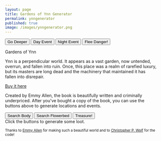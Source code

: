```yaml
---
layout: page
title: Gardens of Ynn Generator
permalink: ynngenerator
published: true
image: /images/ynngenerator.png
---
```

<div class="buttonWrapper">
  <button class="btn btn-primary btn-lg" onclick="buttonDeeper()">Go Deeper</button>
  <button class="btn btn-primary btn-lg" onclick="buttonDay()">Day Event</button>
  <button class="btn btn-primary btn-lg" onclick="buttonNight()">Night Event</button>
  <button class="btn btn-primary btn-lg" onclick="buttonFlee()">Flee Danger!</button>
</div>

<p id="eventText"></p>

<div class="container generatorCard">
  <div class="row pastRecords">
    <div class="col-xl-12 col-md-12 h3 tightSpacing" id="pastLocations"></div>
  </div>
  <div class="row">
    <div class="col-xl-6 col-md-12" style="border-right: 1px solid var(--border-color);">
      <div class="tightSpacing h2" id="locationTitle">Gardens of Ynn</div>
      <p id="locationDesc">Ynn is a perpendicular world. It appears as a vast garden, now untended, overrun, and fallen into ruin. Once, this place was a realm of rarefied luxury, but its masters are long dead and the machinery that maintained it has fallen into disrepair.</p>
    </div>
    <div class="col-xl-6 col-md-12">
      <div class="tightSpacing h2" id="detailTitle"><a href="https://www.drivethrurpg.com/product/237544/The-Gardens-Of-Ynn">Buy it here</a></div>
      <p id="detailDesc">Created by Emmy Allen, the book is beautifully written and criminally underpriced. After you've bought a copy of the book, you can use the buttons above to generate locations and events.</p>
    </div>
  </div>
</div>

<div class="buttonWrapper">
  <button class="btn btn-primary btn-lg" onclick="buttonBody()">Search Body</button>
  <button class="btn btn-primary btn-lg" onclick="buttonFlowerbed()">Search Flowerbed</button>
  <button class="btn btn-primary btn-lg" onclick="buttonTreasure()">Treasure!</button>
</div>

<div class="container generatorCard">
  <div class="row">
    <div class="col tightSpacing h3" id="lootBox">Click the buttons to generate some loot.</div>
  </div>
</div>

<small>Thanks to <a href="https://www.patreon.com/EmmyCavegirlAllen/overview/">Emmy Allen</a> for making such a beautiful world and to <a href="http://chrispwolf.com/">Christopher P. Wolf</a> for the code!</small>

<script>

var currentLayer = -1;

function buttonDeeper(currentLayer) {
  //increase to the next Layer
  currentLayer++;
  var xmlhttp = new XMLHttpRequest();
  xmlhttp.onreadystatechange = function () {
    if (this.readyState == 4 && this.status == 200) {
      goDeeper(currentLayer, JSON.parse(this.responseText));
    }
  };
  xmlhttp.open("GET", "ynn.json", true);
  xmlhttp.send();
}

function buttonDay(currentLayer) {
  var xmlhttp = new XMLHttpRequest();
  xmlhttp.onreadystatechange = function () {
    if (this.readyState == 4 && this.status == 200) {
      dayEvent(currentLayer, JSON.parse(this.responseText));
    }
  };
  xmlhttp.open("GET", "ynn.json", true);
  xmlhttp.send();
}

function buttonNight(currentLayer) {
  var xmlhttp = new XMLHttpRequest();
  xmlhttp.onreadystatechange = function () {
    if (this.readyState == 4 && this.status == 200) {
      nightEvent(JSON.parse(this.responseText));
    }
  };
  xmlhttp.open("GET", "ynn.json", true);
  xmlhttp.send();
}

function buttonFlee(currentLayer) {
  currentLayer = currentLayer + Math.floor(Math.random() * 4);

  var xmlhttp = new XMLHttpRequest();
  xmlhttp.onreadystatechange = function () {
    if (this.readyState == 4 && this.status == 200) {
      goDeeper(currentLayer, JSON.parse(this.responseText));
    }
  };
  xmlhttp.open("GET", "ynn.json", true);
  xmlhttp.send();
}

function buttonBody(currentLayer) {
  var xmlhttp = new XMLHttpRequest();
  xmlhttp.onreadystatechange = function () {
    if (this.readyState == 4 && this.status == 200) {
      searchBody(currentLayer, JSON.parse(this.responseText));
    }
  };
  xmlhttp.open("GET", "ynn.json", true);
  xmlhttp.send();
}

function buttonFlowerbed(currentLayer) {
  var xmlhttp = new XMLHttpRequest();
  xmlhttp.onreadystatechange = function () {
    if (this.readyState == 4 && this.status == 200) {
      searchFlowerbed(currentLayer, JSON.parse(this.responseText));
    }
  };
  xmlhttp.open("GET", "ynn.json", true);
  xmlhttp.send();
}

function buttonTreasure(currentLayer) {
  var xmlhttp = new XMLHttpRequest();
  xmlhttp.onreadystatechange = function () {
    if (this.readyState == 4 && this.status == 200) {
      findTreasure(currentLayer, JSON.parse(this.responseText));
    }
  };
  xmlhttp.open("GET", "ynn.json", true);
  xmlhttp.send();
}

function goDeeper(currentLayer, ynn) {
  //increase to the next Layer
  var nextLocation = Math.floor(Math.random() * 20) + 1 + currentLayer;
  var nextDetail = Math.floor(Math.random() * 20) + 1 + currentLayer;
  //var nextLocation = currentLayer;
  //var nextDetail = currentLayer;
  //Add to the list of past locations
  document.getElementById("pastLocations").innerHTML = document.getElementById("pastLocations").innerHTML + document.getElementById("locationTitle").innerHTML + ", " + document.getElementById("detailTitle").innerHTML + "<br>";

  document.getElementById("eventText").innerHTML = "";

  switch (true) {
    //Herb garden
    case (nextLocation == 1):
      var herbs = "<strong>Available Herbs:</strong><br>";
      var numHerbs = Math.floor(Math.random() * 6) + 1 + currentLayer;
      for (i = 0; i < numHerbs; i++) {
        herbs = herbs + "• " + ynn.locations[nextLocation].herbs[Math.floor(Math.random() * ynn.locations[nextLocation].herbs.length)] + " (" + (Math.floor(Math.random() * 6) + 1 + currentLayer) + " Uses)<br>";
      }
      document.getElementById("locationDesc").innerHTML = ynn.locations[nextLocation].description +
        "<br>" + herbs;
      break;
    case (nextLocation == 4):
      var effects = "<strong>Three random effects of drinking from the pools:</strong><br>";
      for (i = 0; i < 3; i++) {
        effects = effects + "• " + ynn.locations[nextLocation].effects[Math.floor(Math.random() * ynn.locations[nextLocation].effects.length)] + "<br>";
      }
      document.getElementById("locationDesc").innerHTML = ynn.locations[nextLocation].description +
        "<br>" + effects;
      break;
    case (nextLocation == 7):
      var houses = "<strong>Five random contents:</strong><br>";
      for (i = 0; i < 5; i++) {
        houses = houses + "• " + ynn.locations[nextLocation].houses[Math.floor(Math.random() * ynn.locations[nextLocation].houses.length)] + "<br>";
      }
      document.getElementById("locationDesc").innerHTML = ynn.locations[nextLocation].description +
        "<br>" + houses;
      break;
    case (nextLocation >= 34):
      nextLocation = 34;
      document.getElementById("locationDesc").innerHTML = ynn.locations[nextLocation].description;
      break;
    default:
      document.getElementById("locationDesc").innerHTML = ynn.locations[nextLocation].description;
  }

  switch (true) {
    case (nextDetail >= 34):
      nextDetail = 34;
      document.getElementById("locationDesc").innerHTML = ynn.details[nextDetail].description;
      break;
    default:
      document.getElementById("detailDesc").innerHTML = ynn.details[nextDetail].description;
  }

  document.getElementById("locationTitle").innerHTML = currentLayer + ". " + ynn.locations[nextLocation].title + " <small>pg " + ynn.locations[nextLocation].page + "</small>";
  document.getElementById("detailTitle").innerHTML = ynn.details[nextDetail].title + " <small>pg " + ynn.details[nextDetail].page + "</small>";
}



function dayEvent(currentLayer, ynn) {
  var nextEvent = Math.floor(Math.random() * ynn.events.length);
  var eventDescription = ynn.events[nextEvent].description;
  var encounters = "<br>";

  for (i = 0; i < ynn.events[nextEvent].encounters; i++) {
    var depth20 = Math.floor(Math.random() * 20) + 1 + currentLayer;

    if (depth20 >= 35) {
      var depth20 = Math.floor(Math.random() * 20) + 1 + Math.floor(Math.random() * 10) + 1 + Math.floor(Math.random() * 6) - 2;
    }

    var nextEncounter = ynn.dayEncounters[depth20];

    encounters = encounters + "<br><strong>" +
      nextEncounter.title + " </strong> <small>pg " + nextEncounter.page + "</small> <br> " +
      nextEncounter.description + " <br> <i>" + nextEncounter.stats + "</i><br>";
  }

  document.getElementById("eventText").innerHTML = "<hr class=\"tightSpacing\"><h3  class=\"tightSpacing\">Day Event</h3>" + eventDescription + encounters;
}



function nightEvent(currentLayer, ynn) {
  var nextEvent = Math.floor(Math.random() * ynn.events.length);
  var eventDescription = ynn.events[nextEvent].description;
  var encounters = "<br>";

  for (i = 0; i < ynn.events[nextEvent].encounters; i++) {
    var depth20 = Math.floor(Math.random() * 20) + 1 + currentLayer;

    if (depth20 >= 35) {
      var depth20 = Math.floor(Math.random() * 20) + 1 + Math.floor(Math.random() * 10) + 1 + Math.floor(Math.random() * 6) - 2;
    }

    var nextEncounter = ynn.nightEncounters[depth20];

    encounters = encounters + "<br><strong>" +
      nextEncounter.title + " </strong> <small>pg " + nextEncounter.page + "</small> <br> " +
      nextEncounter.description + " <br> <i>" + nextEncounter.stats + "</i><br>";
  }

  document.getElementById("eventText").innerHTML = "<hr class=\"tightSpacing\"><h3  class=\"tightSpacing\">Night Event</h3>" + eventDescription + encounters;
}



function searchBody(currentLayer, ynn) {
  document.getElementById("lootBox").innerHTML = ynn.searchBody[Math.floor(Math.random() * ynn.searchFlowerbed.length)];
}

function searchFlowerbed(currentLayer, ynn) {
  document.getElementById("lootBox").innerHTML = ynn.searchFlowerbed[Math.floor(Math.random() * ynn.searchFlowerbed.length)];
}

function findTreasure(currentLayer, ynn) {
  var treasureRoll = Math.floor(Math.random() * 20) + 1 + currentLayer;
  switch (true) {
    case (treasureRoll >= 35):
      document.getElementById("lootBox").innerHTML = ynn.treasure[Math.floor(Math.random() * 20) + 1 + Math.floor(Math.random() * 10) + 1 + Math.floor(Math.random() * 6) - 2] + "<br>" + ynn.treasure[Math.floor(Math.random() * 20) + 1 + Math.floor(Math.random() * 10) + 1 + Math.floor(Math.random() * 6) - 2] + "<br>" + ynn.treasure[Math.floor(Math.random() * 20) + 1 + Math.floor(Math.random() * 10) + 1 + Math.floor(Math.random() * 6) - 2];
      break;
    default:
      document.getElementById("lootBox").innerHTML = ynn.treasure[treasureRoll];
  }
}

</script>